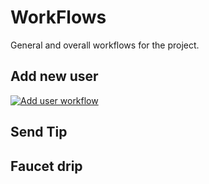 # WorkFlows

General and overall workflows for the project.

## Add new user

[![Add user workflow](https://github.com/fr1t2/qrl-tipbot/blob/dev/_docs/assets/addUser.png)](https://github.com/fr1t2/qrl-tipbot/blob/dev/_docs/assets/addUser-2x.png)


## Send Tip


## Faucet drip

